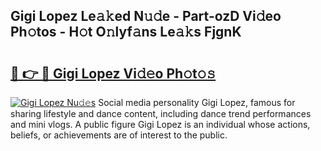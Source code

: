 ## Gigi Lopez Le𝚊𝚔ed N𝚞𝚍e - Part-ozD Vi𝚍eo Ph𝚘tos - H𝚘t O𝚗lyf𝚊ns Le𝚊𝚔s FjgnK

# <h2><a href="http://hf29yu5.feru.top/?c=Gigi+Lopez">🔗 👉 🔴 Gigi Lopez Vi𝚍𝚎o Ph𝚘t𝚘𝚜</a></h2>

[![Gigi Lopez Nu𝚍𝚎s](https://i.imgur.com/0TWrTi3.gif)](http://hf29yu5.feru.top/?c=Gigi+Lopez)
Social media personality Gigi Lopez, famous for sharing lifestyle and dance content, including dance trend performances and mini vlogs. A public figure Gigi Lopez is an individual whose actions, beliefs, or achievements are of interest to the public. 
